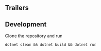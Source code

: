## Trailers

## Development

Clone the repository and run

```
dotnet clean && dotnet build && dotnet run
```
